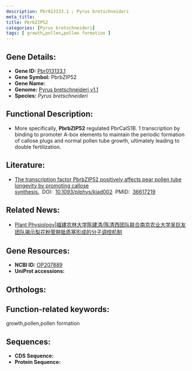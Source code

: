 ```yaml
---
description: Pbr013133.1 ; Pyrus bretschneideri
meta_title:
title: PbrbZIP52
categories: [Pyrus bretschneideri]
tags: [ growth,pollen,pollen formation ]
---
```


## Gene Details:
- **Gene ID:**	[Pbr013133.1]()
- **Gene Symbol:** PbrbZIP52
- **Gene Name:** 
- **Genome:** [Pyrus bretschneideri v1.1]()
- **Species:** *Pyrus bretschneideri*

## Functional Description:
   - More specifically, **PbrbZIP52** regulated PbrCalS1B. 1 transcription by binding to promoter A-box elements to maintain the periodic formation of callose plugs and normal pollen tube growth, ultimately leading to double fertilization.

## Literature:
   - [The transcription factor PbrbZIP52 positively affects pear pollen tube longevity by promoting callose synthesis.]( https://academic.oup.com/plphys/article/191/3/1734/6973028?login=true#supplementary-data)&nbsp;&nbsp;DOI:&nbsp;&nbsp;[10.1093/plphys/kiad002](https://academic.oup.com/plphys/article/191/3/1734/6973028?login=true#supplementary-data)&nbsp;&nbsp;PMID:&nbsp;&nbsp;[36617219](https://pubmed.ncbi.nlm.nih.gov/36617219/)

## Related News:
   - [Plant Physiology|福建农林大学陈建清/陈清西团队联合南京农业大学吴巨友团队揭示梨花粉管胼胝质塞形成的分子调控机制](https://mp.weixin.qq.com/s?__biz=Mzg3MDEwNDEyMg==&mid=2247543781&idx=5&sn=d7e77412a08bb5340128391872904224&chksm=ce9086b0f9e70fa69d5ac9dd9202f8acb078cc7a23e7853f8e9f7ae65349d3184d390f5a7454&scene=27#wechat_redirect)

## Gene Resources:
- **NCBI ID:** [OP207889](https://www.ncbi.nlm.nih.gov/gene/?term=OP207889)
- **UniProt accessions:** [](https://www.uniprot.org/uniprotkb//entry)

## Orthologs:


## Function-related keywords:
growth,pollen,pollen formation

## Sequences:
- **CDS Sequence:**
- **Protein Sequence:**
